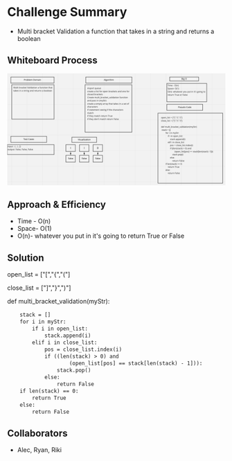 # Challenge Summary
- Multi bracket Validation a function that takes in a string and returns a boolean

## Whiteboard Process
![Code Challenge 13](codechallenge.png)

## Approach & Efficiency
- Time - O(n)
- Space- O(1)
- O(n)- whatever you put in it's going to return True or False

## Solution
open_list = ["[","{","("]

close_list = ["]","}",")"]

def multi_bracket_validation(myStr):

        stack = []
        for i in myStr:
            if i in open_list:
                stack.append(i)
            elif i in close_list:
                pos = close_list.index(i)
                if ((len(stack) > 0) and
                        (open_list[pos] == stack[len(stack) - 1])):
                    stack.pop()
                else:
                    return False
        if len(stack) == 0:
            return True
        else:
            return False
## Collaborators
- Alec, Ryan, Riki
